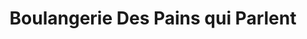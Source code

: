 ---
title: "Boulangerie Des Pains qui Parlent"
url: /pessac/boulangerie-des-pains-qui-parlent/
shop: boulangerie
---